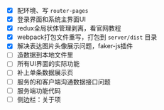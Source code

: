 - [x] 配环境、写 `router-pages`
- [x] 登录界面和系统主界面UI
- [x] redux全局状体管理剥离，看官网教程
- [x] webpack打包文件重写，打包到 `server/dist` 目录
- [x] 解决表达图片头像展示问题，faker-js插件
- [ ] 造数据到本地文件里
- [ ] 所有UI界面的实际功能
- [ ] 补上单条数据展示页
- [ ] 服务的和客户端沟通数据接口问题
- [ ] 服务端功能代码
- [ ] 侧边栏：关于项
